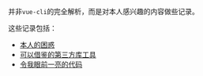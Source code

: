 并非`vue-cli`的完全解析，而是对本人感兴趣的内容做些记录。

这些记录包括：
* [本人的困惑](./question.md)
* [可以借鉴的第三方库工具](./tool.md)
* [令我眼前一亮的代码](./code.md)